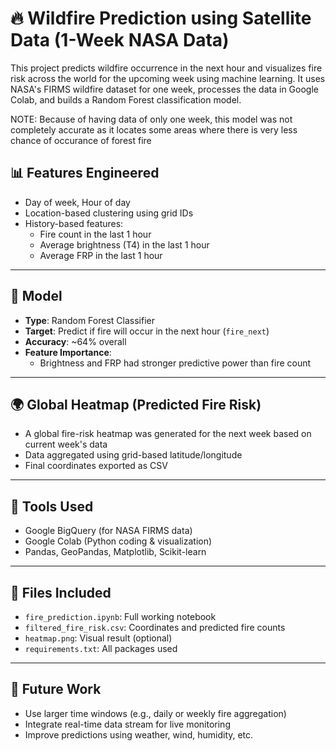 # 🔥 Wildfire Prediction using Satellite Data (1-Week NASA Data)

This project predicts wildfire occurrence in the next hour and visualizes fire risk across the world for the upcoming week using machine learning. It uses NASA's FIRMS wildfire dataset for one week, processes the data in Google Colab, and builds a Random Forest classification model. 

NOTE: Because of having data of only one week, this model was not completely accurate as it locates some areas where there is very less chance of occurance of forest fire 



## 📊 Features Engineered
- Day of week, Hour of day
- Location-based clustering using grid IDs
- History-based features:
  - Fire count in the last 1 hour
  - Average brightness (T4) in the last 1 hour
  - Average FRP in the last 1 hour

---

## 🤖 Model
- **Type**: Random Forest Classifier
- **Target**: Predict if fire will occur in the next hour (`fire_next`)
- **Accuracy**: ~64% overall
- **Feature Importance**:
  - Brightness and FRP had stronger predictive power than fire count

---

## 🌍 Global Heatmap (Predicted Fire Risk)
- A global fire-risk heatmap was generated for the next week based on current week's data
- Data aggregated using grid-based latitude/longitude
- Final coordinates exported as CSV

---

## 🧰 Tools Used
- Google BigQuery (for NASA FIRMS data)
- Google Colab (Python coding & visualization)
- Pandas, GeoPandas, Matplotlib, Scikit-learn

---

## 📁 Files Included
- `fire_prediction.ipynb`: Full working notebook
- `filtered_fire_risk.csv`: Coordinates and predicted fire counts
- `heatmap.png`: Visual result (optional)
- `requirements.txt`: All packages used

---

## 📌 Future Work
- Use larger time windows (e.g., daily or weekly fire aggregation)
- Integrate real-time data stream for live monitoring
- Improve predictions using weather, wind, humidity, etc.
